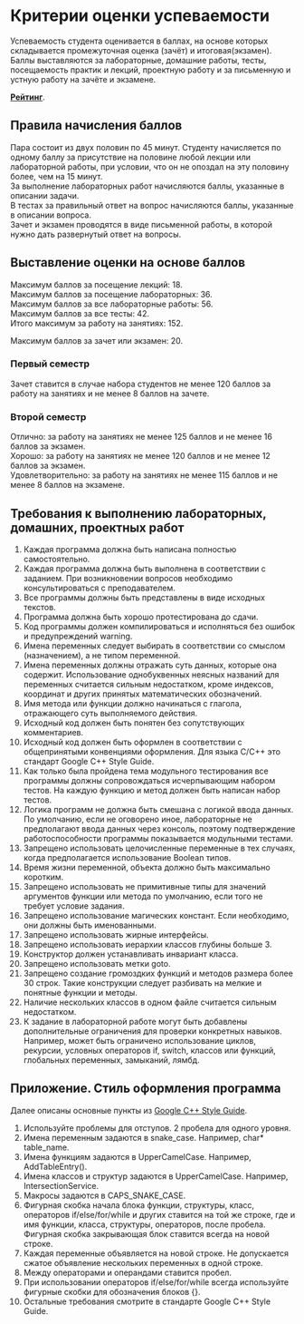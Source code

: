 # Критерии оценки успеваемости

Успеваемость студента оценивается в баллах, на основе которых складывается промежуточная оценка (зачёт) и итоговая(экзамен). Баллы выставляются за лабораторные, домашние работы, тесты, посещаемость практик и лекций, проектную работу и за письменную и устную работу на зачёте и экзамене.

**[Рейтинг](https://docs.google.com/spreadsheets/d/1Qfw3-yu0O7lZC4De00_noBP2CFYw4aRTuI6bxg0JmSQ/edit?usp=sharing)**. 

## Правила начисления баллов

Пара состоит из двух половин по 45 минут. Студенту начисляется по одному баллу за присутствие на половине любой лекции или лабораторной работы, при условии, что он не опоздал на эту половину более, чем на 15 минут.  
За выполнение лабораторных работ начисляются баллы, указанные в описании задачи.  
В тестах за правильный ответ на вопрос начисляются баллы, указанные в описании вопроса.  
Зачет и экзамен проводятся в виде письменной работы, в которой нужно дать развернутый ответ на вопросы.  

## Выставление оценки на основе баллов 

Максимум баллов за посещение лекций: 18.  
Максимум баллов за посещение лабораторных: 36.  
Максимум баллов за все лабораторные работы: 56.  
Максимум баллов за все тесты: 42.  
Итого максимум за работу на занятиях: 152.  

Максимум баллов за зачет или экзамен: 20.

### Первый семестр

Зачет ставится в случае набора студентов не менее 120 баллов за работу на занятиях и не менее 8 баллов на зачете.

### Второй семестр

Отлично: за работу на занятиях не менее 125 баллов и не менее 16 баллов за экзамен.  
Хорошо: за работу на занятиях не менее 120 баллов и не менее 12 баллов за экзамен.  
Удовлетворительно: за работу на занятиях не менее 115 баллов и не менее 8 баллов на экзамене.  

## Требования к выполнению лабораторных, домашних, проектных работ

1. Каждая программа должна быть написана полностью самостоятельно.
2. Каждая программа должна быть выполнена в соответствии с заданием. При возникновении вопросов необходимо консультироваться с преподавателем.
3. Все программы должны быть представлены в виде исходных текстов.
4. Программа должна быть хорошо протестирована до сдачи.
5. Код программы должен компилироваться и исполняться без ошибок и предупреждений warning. 
6. Имена переменных следует выбирать в соответствии со смыслом (назначением), а не типом переменной.
7. Имена переменных должны отражать суть данных, которые она содержит. Использование однобуквенных неясных названий для переменных считается сильным недостатком, кроме индексов, координат и других принятых математических обозначений.
8. Имя метода или функции должно начинаться с глагола, отражающего суть выполняемого действия.
9. Исходный код должен быть понятен без сопутствующих комментариев.
10. Исходный код должен быть оформлен в соответствии с общепринятыми конвенциями оформления. Для языка C/С++ это стандарт Google C++ Style Guide. 
11. Как только была пройдена тема модульного тестирования все программы должны сопровождаться исчерпывающим набором тестов. На каждую функцию и метод должен быть написан набор тестов.
12. Логика программ не должна быть смешана с логикой ввода данных. По умолчанию, если не оговорено иное, лабораторные не предполагают ввода данных через консоль, поэтому подтверждение работоспособности программы показывается модульными тестами.
13. Запрещено использовать целочисленные переменные в тех случаях, когда предполагается использование Boolean типов.
14. Время жизни переменной, объекта должно быть максимально коротким.
15. Запрещено использовать не примитивные типы для значений аргументов функции или метода по умолчанию, если того не требует условие задания.
16. Запрещено использование магических констант. Если необходимо, они должны быть именованными.
17. Запрещено использовать жирные интерфейсы.
18. Запрещено использовать иерархии классов глубины больше 3.
19. Конструктор должен устанавливать инвариант класса.
20. Запрещено использовать метки goto.
21. Запрещено создание громоздких функций и методов размера более 30 строк. Такие конструкции следует разбивать на мелкие и понятные функции и методы.
22. Наличие нескольких классов в одном файле считается сильным недостатком.
23. К задание в лабораторной работе могут быть добавлены дополнительные ограничения для проверки конкретных навыков. Например, может быть ограничено использование циклов, рекурсии, условных операторов if, switch, классов или функций, глобальных переменных, замыканий, лямбд.

## Приложение. Стиль оформления программа

Далее описаны основные пункты из [Google C++ Style Guide](https://google.github.io/styleguide/cppguide.html).
1. Используйте проблемы для отступов. 2 пробела для одного уровня.
2. Имена переменным задаются в snake_case. Например, char* table_name.
3. Имена функциям задаются в UpperCamelCase. Например, AddTableEntry().
4. Имена классов и структур задаются в UpperCamelCase. Например, IntersectionService.
5. Макросы задаются в CAPS_SNAKE_CASE.
6. Фигурная скобка начала блока функции, структуры, класс, операторов if/else/for/while и других ставится на той же строке, где и имя функции, класса, структуры, операторов, после пробела. Фигурная скобка закрывающая блок ставится всегда на новой строке.
7. Каждая переменные объявляется на новой строке. Не допускается сжатое объявление нескольких переменных в одной строке.
8. Между операторами и операндами ставится пробел.
9. При использовании операторов if/else/for/while всегда используйте фигурные скобки для обозначения блоков {}.
10. Остальные требования смотрите в стандарте Google C++ Style Guide.
